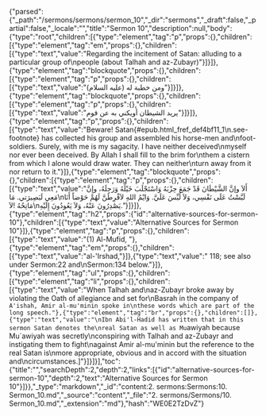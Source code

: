 {"parsed":{"_path":"/sermons/sermons/sermon_10","_dir":"sermons","_draft":false,"_partial":false,"_locale":"","title":"Sermon 10","description":null,"body":{"type":"root","children":[{"type":"element","tag":"p","props":{},"children":[{"type":"element","tag":"em","props":{},"children":[{"type":"text","value":"Regarding the incitement of Satan: alluding to a particular group of\npeople (about Talhah and az-Zubayr)"}]}]},{"type":"element","tag":"blockquote","props":{},"children":[{"type":"element","tag":"p","props":{},"children":[{"type":"text","value":"ومن خطبة له (عليه السلام)"}]}]},{"type":"element","tag":"blockquote","props":{},"children":[{"type":"element","tag":"p","props":{},"children":[{"type":"text","value":"يريد الشيطان أويكني به عن قوم"}]}]},{"type":"element","tag":"p","props":{},"children":[{"type":"text","value":"Beware! Satan{#epub.html_fref_def4bf11_1\n.see-footnote} has collected his group and assembled his horse-men and\nfoot-soldiers. Surely, with me is my sagacity. I have neither deceived\nmyself nor ever been deceived. By Allah I shall fill to the brim for\nthem a cistern from which I alone would draw water. They can neither\nturn away from it nor return to it."}]},{"type":"element","tag":"blockquote","props":{},"children":[{"type":"element","tag":"p","props":{},"children":[{"type":"text","value":"أَلاَ وإنَّ الشَّيْطَانَ قَدْ جَمَعَ حِزْبَهُ وَاسْتَجْلَبَ خَيْلَهُ وَرَجِلَهُ، وإِنَّ مَعِي لَبَصِيرَتي. مَا\nلَبَّسْتُ عَلَى نَفْسِي، وَلاَ لُبِّسَ عَلَيَّ. وَايْمُ اللهِ لاَفْرِطَنَّ لَهُمْ حَوْضاً أَنَا مَاتِحُهُ !لاَ\nيَصْدِرُونَ عَنْهُ، وَلاَ يَعُودُونَ إِلَيْهِ."}]}]},{"type":"element","tag":"h2","props":{"id":"alternative-sources-for-sermon-10"},"children":[{"type":"text","value":"Alternative Sources for Sermon 10"}]},{"type":"element","tag":"p","props":{},"children":[{"type":"text","value":"(1) Al-Mufid, "},{"type":"element","tag":"em","props":{},"children":[{"type":"text","value":"al-'Irshad,"}]},{"type":"text","value":" 118; see also under Sermon:22 and\nSermon:134 below."}]},{"type":"element","tag":"ul","props":{},"children":[{"type":"element","tag":"li","props":{},"children":[{"type":"text","value":"When Talhah and\naz-Zubayr broke away by violating the Oath of allegiance and set for\nBasrah in the company of `A'ishah, Amir al-mu'minin spoke in\nthese words which are part of the long speech."},{"type":"element","tag":"br","props":{},"children":[]},{"type":"text","value":"\nIbn Abi'l-Hadid has written that in this sermon Satan denotes the\nreal Satan as well as Mu`awiyah because Mu`awiyah was secretly\nconspiring with Talhah and az-Zubayr and instigating them to fight\nagainst Amir al-mu'minin but the reference to the real Satan is\nmore appropriate, obvious and in accord with the situation and\ncircumstances.]"}]}]}],"toc":{"title":"","searchDepth":2,"depth":2,"links":[{"id":"alternative-sources-for-sermon-10","depth":2,"text":"Alternative Sources for Sermon 10"}]}},"_type":"markdown","_id":"content:2. sermons:Sermons:10. Sermon_10.md","_source":"content","_file":"2. sermons/Sermons/10. Sermon_10.md","_extension":"md"},"hash":"WE0E2TzDvZ"}